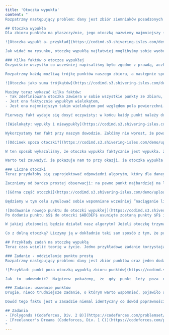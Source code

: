 ```yaml
---
title: 'Otoczka wypukła'
content: "
Rozpatrzmy następujący problem: dany jest zbiór ziemniaków posadzonych na polu (ziemniaki reprezentujemy jako dwuwymiarowe punkty na płaszczyźnie). Naszym zadaniem jest zakupienie jak najmniejszej liczby metrów płotu, którym będziemy mogli otoczyć wypukły obszar zawierający wszystkie nasze ziemniaki.

## Otoczka wypukła
Dla zbioru punktów na płaszczyźnie, jego otoczką nazwiemy najmniejszy (pod względem pola powierzchni) wielokąt wypukły zawierający ten zbiór punktów. Przykładowo na poniższym rysunku został przedstawiony zbiór punktów wraz z zaznaczoną jego otoczką wypukłą.

![Otoczka wypukł a- przykład](https://codimd.s3.shivering-isles.com/demo/uploads/upload_39acbcc8aff473157d705f8d410b144f.png)

Jak widać na rysunku, otoczkę wypukłą najłatwiej moglibyśmy sobie wyobrazić jako ”elastyczną linę”, którą otaczamy wszystkie punkty ze zbioru i którą następnie zaciskamy na nim do oporu. Można też wywnioskować kilka innych przydatnych faktów: między innymi, że otoczka wypukła jest zawsze określona jednoznacznie (tzn. dla danego zbioru punktów istnieje dokładnie jeden taki wielokąt), jej wierzchołki są jednocześnie punktami naszego zbioru, a także dowolny inny wielokąt zawierający zbiór punktów musi zawierać w sobie też ich otoczkę wypukłą. Na dzisiejszej lekcji przede wszystkim dowiemy się jak taką otoczkę znaleźć oraz w jaki sposób może ona nam się przydać. 

### Kilka faktów o otoczce wypukłej
Oczywiście wszystko co wcześniej napisaliśmy było zgodne z prawdą, aczkolwiek nie było zbyt formalne. Łatwo jest myśleć o zaciskaniu liny wokół zbioru punktów, ale przydałoby się taką figurę zdefiniować formalnie po to, aby można było coś z nią robić. Formalniej otoczkę zdefiniujemy w taki sposób: 

Rozpatrzmy każdą możliwą trójkę punktów naszego zbioru, a następnie spójrzmy na trójkąt wyznaczany przez te $3$ punkty. Otoczką nazwiemy nałożenie (sumę) wszystkich tych trójkątów.

![Otoczka jako suma trójkątów](https://codimd.s3.shivering-isles.com/demo/uploads/upload_ad2722ca4968f9976090e4412f00cff1.png)

Musimy teraz wykazać kilka faktów:
- Tak zdefiniowana otoczka zawiera w sobie wszystkie punkty ze zbioru,
- Jest ona faktycznie wypukłym wielokątem,
- Jest ona najmniejszym takim wielokątem pod względem pola powierzchni. 

Pierwszy fakt wydaje się dosyć oczywisty: w końcu każdy punkt należy do trójkąta, którego jest on jednym z wierzchołków zawiera ten punkt. Dużo więcej uwagi będziemy musieli poświęcić drugiemu faktu: jak wykazać, że tak zdefiniowana figura będzie wielokątem wypukłym? W tym celu przedstawimy ważną własność wielokątów wypukłych (która poniekąd jest po prostu ich definicją): jeżeli dowolne dwa punkty $P$ i $Q$ należą do wielokąta wypukłego, to cały odcinek PQ musi do niego należeć:

![Wielokąty: wypukły i niewypukły](https://codimd.s3.shivering-isles.com/demo/uploads/upload_98baa693197cd00ed9acfe7941999c51.png)

Wykorzystamy ten fakt przy naszym dowodzie. Załóżmy nie wprost, że powstała w ten sposób otoczka wypukła nie jest jednak wypukła. Muszą zatem istnieć dwa punkty $P$ i $Q,$ takie że należą oba do otoczki, ale odcinek PQ w pewnym momencie wychodzi poza otoczkę. Jeżeli odcinek $PQ$ wychodzi poza otoczkę to musi w pewnym momencie przeciąć pewien jej bok, a następnie przeciąć inny bok ponownie (ponieważ odcinek $PQ$ musi z powrotem do tej otoczki powrócić). Niech przecięte odcinki są definiowane przez odpowiednio punkty $A, B$ oraz $C, D.$ Te cztery punkty oczywiście muszą być punktami z naszego zbioru (boki otoczki w końcu muszą być bokami trójkątów, które nakładaliśmy na zbiór). Każda trójka z tych punktów też definiuje pewne trójkąty należące do otoczki i w zależności od ich ułożenia niektóre z nich będą zawierać całkowicie fragment odcinka, który w otoczce miał się nie znajdować co da nam sprzeczność:

![Odcinek spoza otoczki?](https://codimd.s3.shivering-isles.com/demo/uploads/upload_881a5b0616b1548c4436a24fb2639fa5.png)

W ten sposób wykazaliśmy, że otoczka wypukła faktycznie jest wypukła. Zostało nam teraz pokazać, że jest ona najmniejszym takim wielokątem wypukłym pokrywającym cały zbiór. Udowodnimy nieco mocniejsze twierdzenie: każdy wielokąt wypukły pokrywający cały zbiór, będzie zawierał w sobię jego otoczkę wypukłą (to zarazem oznacza, że nie może mieć większego pola). Przyda nam się do tego następujący fakt: jeżeli wielokąt wypukły zawiera trzy różne punkty, to zawiera również cały trójkąt przez nie wyznaczany (dowód korzystający z definicji wielokąta wypukłego pozostawimy jako ćwiczenie dla czytelnika). A zatem dowolny wielokąt zawierający cały zbiór punktów, zawiera trójkąty wyznaczane przez każdą trójkę punktów a te tworzą otoczkę, zatem zawiera całą otoczkę, co chcieliśmy wykazać.

Warto też zauważyć, że pokazuje nam to przy okazji, że otoczka wypukła jest nie tylko najmniejszym takim wielokątem pod względem pola, ale także pod względem obwodu, gdyż wielokąt zawierający się w innym musi mieć mniejszy obwód (tak samo jak mniejsze pole).

### Liczne otoczki
Teraz przydałoby się zaprojektować odpowiedni algorytm, który dla danego zbioru punktów znajdzie jego otoczkę wypukłą. Zanim przejdziemy do działania zdefiniujemy sobie jeszcze jedno pojęcie punkt nazwiemy punktem <b>brzegowym</b> zbioru, jeżeli leży na brzegu otoczki wypukłej. Nasz algorytm będzie miał za zadanie mając dany zbiór punktów wypisać te, które są punktami brzegowymi (czyli jednocześnie definiują kształt otoczki), w kolejności występowania na tej otoczce.

Zaczniemy od bardzo prostej obserwacji: na pewno punkt najbardziej na lewo (o najmniejszej współrzędnej $x$) i najbardziej na prawo muszą należeć do otoczki. Będą one dzieliły naszą otoczkę na dwie części: górną i dolną. Nasz algorytm będzie liczył obie części otoczki osobno, ale w identyczny sposób, zatem skupimy się na policzeniu otoczki górnej.

![Górna część otoczki](https://codimd.s3.shivering-isles.com/demo/uploads/upload_0165291fa745dd2f405dc990b52f81bc.png)

Będziemy w tym celu symulować sobie wspomniane wcześniej ”naciąganie liny” wokół zbioru punktów. Konstrukcję zaczniemy od przywiązania naszej liny do punktu najbardziej na lewo. Następnie będziemy rozpatrywać kolejne punkty w kolejności rosnących współrzędnych $x$ (czyli od tego najbardziej na lewo do tego najbardziej na prawo) i będziemy patrzyć jak zmienia się naciągnięcie naszej liny wraz z dodawaniem nowego punktu. Załóżmy, że znamy już górną otoczkę dla pewnego prefiksu punktów i pojawia się nowy punkt na prawo od niej, który chcemy objąć naszą otoczką. Jako, że nasza górna otoczka ma być ”naprężoną liną” (czy też górną częścią wielokąta wypukłego), to wędrując wzdłuż niej od początku do końca powinniśmy jedynie skręcać w prawo. Zatem jeżeli nowo dodany punkt będzie na lewo względem kierunku, który wyznaczają dwa poprzednie punkty otoczki, to późniejszy z nich powinniśmy z niej usunąć. Czynność tą możemy powtarzać tak długo, aż nasza otoczka się wygładzi. Sprawdzenie czy nowy punkt jest na lewo od wektora możemy oczywiście zrobić korzystając z iloczynu wektorowego, o którym uczyliśmy się w poprzednich lekcjach.

![Dodawanie nowego punktu do otoczki wypukłej](https://codimd.s3.shivering-isles.com/demo/uploads/upload_3588ae27f72388c359f275de0d119aa5.png)
Po dodaniu punktu $S$ do otoczki $ABCDEF$ usunięte zostaną punkty $F$ i $E,$ ponieważ odpowiednio $EFS$ i $DES$ tworzą zakręt w lewo. Dopiero $CDS$ tworzy zakręt w prawo.

W jakiej złożoności będzie działał nasz algorytm? Jeżeli otoczkę trzymamy na stosie, który daje nam dostęp do kilku ostatnio dodanych elementów, a ponadto pozwala nam dodawać do niego nowe elementy i usuwać ostatnio dodane (taki stos najłatwiej zaimplementować korzystając ze zwykłej tablicy o stałym rozmiarze), to złożoność tego algorytmu będzie liniowa. Każdy punkt bowiem zostanie tylko raz wrzucony na stos i tylko raz z niego usunięty. Oczywiście złożoność nam pogarsza fakt, że najpierw musimy nasze punkty posortować po współrzędnej $x.$ Ostateczna złożoność obliczeniowa wyniesie zatem $O (n \\cdot log \\ n)$ lub $O(n)$ jeżeli nasze dane są już posortowane.

Co z dolną otoczką? Liczymy ją w dokładnie taki sam sposób z tym, że punkty przeglądamy od prawej do lewej.

## Przykłady zadań na otoczkę wypukłą
Teraz czas wcielić teorię w życie. Jedno przykładowe zadanie korzystające z otoczki wypukłej umiemy już rozwiązać jest nim wspomniany problem znalezienia najkrótszego ogrodzenia. Zastosowań otoczki wypukłej jest jednak dużo więcej, aczkolwiek często jest ona stosowana w połączeniu z istotnie trudniejszymi geometrycznymi problemami, więc w tym artykule przedstawimy jedynie dwa nietrudne zadania, a same pojęcie otoczki będzie nam się jeszcze w przyszłości przewijać. 

### Zadanie - oddzielanie punktu prostą
Rozpatrzmy następujący problem: dany jest zbiór punktów oraz jeden dodatkowy specjalny punkt. Chcemy powiedzieć czy da się punkty oddzielić od specjalnego punktu jedną prostą. Zadanie pozornie wydaje się trudne, ale szybko możemy dojść do następującego wniosku: da się je oddzielić wtedy i tylko wtedy, gdy specjalny punkt nie znajduje się wewnątrz otoczki wypukłej zbioru punktów. 

![Przykład: punkt poza otoczką wypukłą zbioru punktów](https://codimd.s3.shivering-isles.com/demo/uploads/upload_d2213399d098dd8efdf3704f32cd67ee.png)

Jak  to  udowodnić?  Najpierw  pokażemy,  że  gdy  punkt  leży  poza  otoczką  to  istnieje  prosta, która  go  rozdzieli.  Rozpatrzmy  wszystkie  proste  przechodzące  wzdłuż  boków  otoczki  wypukłej. Jeżeli rozpatrzymy obszary po drugiej stronie tych prostych niż otoczka wypukła, to pokryją one razem  całą  pozostałą  część  płaszczyzny.  Zatem  punkt  specjalny  znajdzie  się  po  drugiej  stronie którejś z tych prostych. Co gdy punkt zawiera się wewnątrz otoczki? Wtedy prosta rozdzielająca musiałaby  przecinać  otoczkę,  bo  inaczej  zawierała  by  punkt  specjalny  po  tej  samej  stronie  co otoczka. A to z kolei oznacza, że istnieją dwa punkty zbioru leżące po dwóch różnych stronach, co daje nam sprzeczność i oznacza, że taka prosta nie istnieje. Zatem całe zadanie sprowadza się do policzenia otoczki zbioru, a następnie sprawdzenia czy specjalny punkt należy do tej otoczki (czyli czy punkt należy do wielokąta wypukłego). 

### Zadanie: usuwanie punktów
Drugie, nieco trudniejsze zadanie, o którym warto wspomnieć, pojawiło się kilka lat temu na Mistrzostwach Wielkopolski w programowaniu zespołowym: dany jest zbiór punktów i jeden wyróżniony punkt. Ile przynajmniej niewyróżnionych punktów musimy usunąć, aby wyróżniony punkt leżał na otoczce pozostałej części punktów? To zadanie pozornie wydaje się jeszcze trudniejsze i do jego rozwiązania będzie niezbędny jeszcze jeden fakt: punkt jest punktem brzegowym zbioru wtedy i tylko wtedy, gdy istnieje prosta przez niego poprowadzona, która zawiera cały zbiór punktów po jednej stronie.

Dowód tego faktu jest w zasadzie niemal identyczny co dowód poprawności poprzedniego zadania, więc pozostawimy go jako ćwiczenie dla czytelnika. A od tej obserwacji niewiele nam brakuje już do rozwiązania wzorcowego: jeżeli chcemy żeby wyróżniony punkt leżał na otoczce, to musimy wybrać  prostą,  która  będzie  zawierała  cały  zbiór  po  jej  jednej  stronie.  A  to  oznacza,  że  całkowicie będziemy musieli usunąć punkty po jednej z jej stron. Zatem nasze zadanie sprowadza się do znalezienia prostej przechodzącej przez wyróżniony punkt, która zawiera po jednej stronie jak najmniej pozostałych punktów. Jest to zadanie, które możemy rozwiązać sortując zbiór kątowo dookoła wyróżnionego punktu i stosując metody przedstawione w poprzednim artykule dotyczącym sortowania kątowego.

## Zadania
- [Polygonds (Codeforces, Div. 2 B)](https://codeforces.com/problemset/problem/166/B)
- [Freelancer's Dreams (Codeforces, Div. 1 C)](https://codeforces.com/problemset/problem/605/C)
"
---
```


